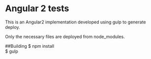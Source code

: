 # Angular 2 tests
This is an Angular2 implementation developed using gulp to generate deploy.

Only the necessary files are deployed from node_modules.

##Building
$ npm install  
$ gulp
